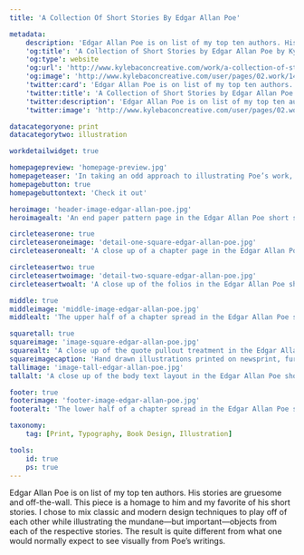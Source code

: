 ```yaml
---
title: 'A Collection Of Short Stories By Edgar Allan Poe'

metadata:
    description: 'Edgar Allan Poe is on list of my top ten authors. His stories are gruesome and off-the-wall. This piece is a homage to him and my favorite of his short stories. I chose to mix classic and modern design techniques to play off of each other while illustrating the mundane—but important—objects from each of the respective stories. The result is quite different from what one would normally expect to see visually from Poe’s writings.'
    'og:title': 'A Collection of Short Stories by Edgar Allan Poe by Kyle Bacon'
    'og:type': website
    'og:url': 'http://www.kylebaconcreative.com/work/a-collection-of-stories-by-edgar-allan-poe/'
    'og:image': 'http://www.kylebaconcreative.com/user/pages/02.work/14.a-collection-of-stories-by-edgar-allan-poe/middle-image-edgar-allan-poe.jpg'
    'twitter:card': 'Edgar Allan Poe is on list of my top ten authors. His stories are gruesome and off-the-wall. This piece is a homage to him and my favorite of his short stories. I chose to mix classic and modern design techniques to play off of each other while illustrating the mundane—but important—objects from each of the respective stories. The result is quite different from what one would normally expect to see visually from Poe’s writings.'
    'twitter:title': 'A Collection of Short Stories by Edgar Allan Poe by Kyle Bacon'
    'twitter:description': 'Edgar Allan Poe is on list of my top ten authors. His stories are gruesome and off-the-wall. This piece is a homage to him and my favorite of his short stories. I chose to mix classic and modern design techniques to play off of each other while illustrating the mundane—but important—objects from each of the respective stories. The result is quite different from what one would normally expect to see visually from Poe’s writings.'
    'twitter:image': 'http://www.kylebaconcreative.com/user/pages/02.work/14.a-collection-of-stories-by-edgar-allan-poe/middle-image-edgar-allan-poe.jpg'

datacategoryone: print
datacategorytwo: illustration

workdetailwidget: true

homepagepreview: 'homepage-preview.jpg'
homepageteaser: 'In taking an odd approach to illustrating Poe’s work, this became a marriage of mundane objects, drawing, and modern page design to create this book of short stories by Mr. Poe.'
homepagebutton: true
homepagebuttontext: 'Check it out'

heroimage: 'header-image-edgar-allan-poe.jpg'
heroimagealt: 'An end paper pattern page in the Edgar Allan Poe short story collection.'

circleteaserone: true
circleteaseroneimage: 'detail-one-square-edgar-allan-poe.jpg'
circleteaseronealt: 'A close up of a chapter page in the Edgar Allan Poe short story collection.'

circleteasertwo: true
circleteasertwoimage: 'detail-two-square-edgar-allan-poe.jpg'
circleteasertwoalt: 'A close up of the folios in the Edgar Allan Poe short story collection.'

middle: true
middleimage: 'middle-image-edgar-allan-poe.jpg'
middlealt: 'The upper half of a chapter spread in the Edgar Allan Poe short story collection.'

squaretall: true
squareimage: 'image-square-edgar-allan-poe.jpg'
squarealt: 'A close up of the quote pullout treatment in the Edgar Allan Poe short story collection.'
squareimagecaption: 'Hand drawn illustrations printed on newsprint, further create the atmosphere of Edgar Allan Poe and his writings.'
tallimage: 'image-tall-edgar-allan-poe.jpg'
tallalt: 'A close up of the body text layout in the Edgar Allan Poe short story collection.'

footer: true
footerimage: 'footer-image-edgar-allan-poe.jpg'
footeralt: 'The lower half of a chapter spread in the Edgar Allan Poe short story collection.'

taxonomy:
    tag: [Print, Typography, Book Design, Illustration]

tools:
    id: true
    ps: true
---
```

Edgar Allan Poe is on list of my top ten authors. His stories are gruesome and off-the-wall. This piece is a homage to him and my favorite of his short stories. I chose to mix classic and modern design techniques to play off of each other while illustrating the mundane—but important—objects from each of the respective stories. The result is quite different from what one would normally expect to see visually from Poe’s writings.
